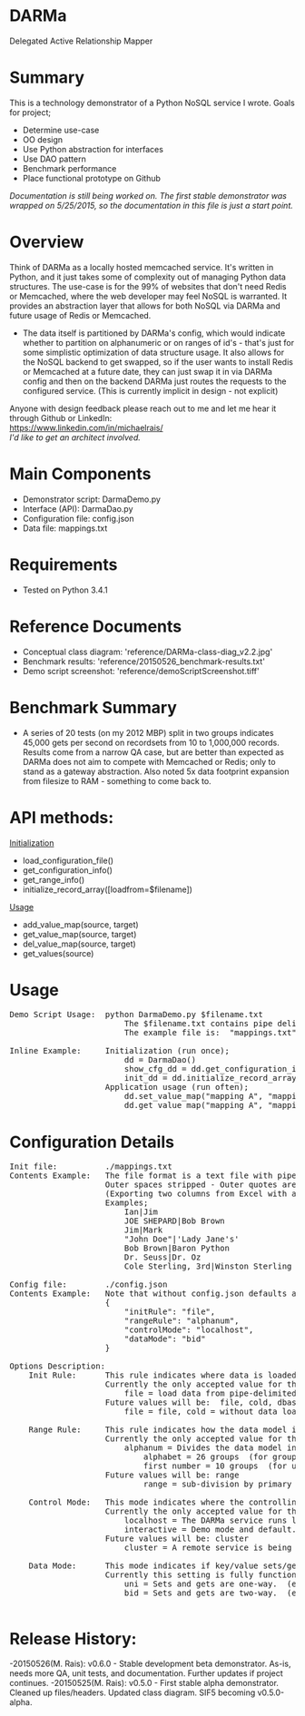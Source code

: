 # DARMa
Delegated
 Active
  Relationship
    Mapper

# Summary
This is a technology demonstrator of a Python NoSQL service I wrote.  Goals for project;
<ul>
<li>Determine use-case
<li>OO design
<li>Use Python abstraction for interfaces
<li>Use DAO pattern
<li>Benchmark performance
<li>Place functional prototype on Github
</ul>
<i>Documentation is still being worked on. The first stable demonstrator was wrapped on 5/25/2015, so the documentation in this file is just a start point.</i>

# Overview
Think of DARMa as a locally hosted memcached service.   It's written in Python, and it just takes some of complexity out of managing Python data structures.   The use-case is for the 99% of websites that don't need Redis or Memcached, where the web developer may feel NoSQL is warranted.   It provides an abstraction layer that allows for both NoSQL via DARMa and future usage of Redis or Memcached.
<ul>
<li>The data itself is partitioned by DARMa's config, which would indicate whether to partition on alphanumeric or on ranges of id's - that's just for some simplistic optimization of data structure usage.    It also allows for the NoSQL backend to get swapped, so if the user wants to install Redis or Memcached at a future date, they can just swap it in via DARMa config and then on the backend DARMa just routes the requests to the configured service.   (This is currently implicit in design - not explicit)
</ul>

Anyone with design feedback please reach out to me and let me hear it through Github or LinkedIn:<br>
        https://www.linkedin.com/in/michaelrais/
<br><i>I'd like to get an architect involved.</i>

# Main Components
<ul>
<li>Demonstrator script:  DarmaDemo.py
<li>Interface (API): DarmaDao.py
<li>Configuration file: config.json
<li>Data file: mappings.txt
</ul>

# Requirements
<ul>
<li> Tested on Python 3.4.1
</ul>

# Reference Documents
<ul>
<li>Conceptual class diagram:  'reference/DARMa-class-diag_v2.2.jpg'
<li>Benchmark results:  'reference/20150526_benchmark-results.txt'
<li>Demo script screenshot:  'reference/demoScriptScreenshot.tiff'
</ul>

# Benchmark Summary
<ul>
<li>A series of 20 tests (on my 2012 MBP) split in two groups indicates 45,000 gets per second on recordsets from 10 to 1,000,000 records.  Results come from a narrow QA case, but are better than expected as DARMa does not aim to compete with Memcached or Redis; only to stand as a gateway abstraction.  Also noted 5x data footprint expansion from filesize to RAM - something to come back to.
</ul>

# API methods:
<u>Initialization</u>
<ul>
<li>load_configuration_file()
<li>get_configuration_info()
<li>get_range_info()
<li>initialize_record_array([loadfrom=$filename])
</ul>
<u>Usage</u>
<ul>
<li>add_value_map(source, target)
<li>get_value_map(source, target)
<li>del_value_map(source, target)
<li>get_values(source)
</ul>

# Usage
<pre>
Demo Script Usage:  python DarmaDemo.py $filename.txt
                        The $filename.txt contains pipe delimited mapping pairs to be loaded on start-up.
                        The example file is:  "mappings.txt"

Inline Example:     Initialization (run once);
                        dd = DarmaDao()
                        show_cfg_dd = dd.get_configuration_info()
                        init_dd = dd.initialize_record_array()
                    Application usage (run often);
                        dd.set_value_map("mapping A", "mapping B")
                        dd.get_value_map("mapping A", "mapping B")
</pre>

# Configuration Details
<pre>
Init file:          ./mappings.txt
Contents Example:   The file format is a text file with pipe delimited mapping pairs.  
                    Outer spaces stripped - Outer quotes are ignored - Inner quotes/apostrophes preserved.
                    (Exporting two columns from Excel with a pipe delimiter is one way to build your own file.)
                    Examples;
                        Ian|Jim
                        JOE SHEPARD|Bob Brown
                        Jim|Mark
                        "John Doe"|'Lady Jane's'
                        Bob Brown|Baron Python
                        Dr. Seuss|Dr. Oz
                        Cole Sterling, 3rd|Winston Sterling

Config file:        ./config.json
Contents Example:   Note that without config.json defaults are used, and controlMode is "interactive"
                    {
                        "initRule": "file",
                        "rangeRule": "alphanum",
                        "controlMode": "localhost",
                        "dataMode": "bid"
                    }

Options Description:
    Init Rule:      This rule indicates where data is loaded from on initialization.
                    Currently the only accepted value for the demonstrator is: file
                        file = load data from pipe-delimited text file.
                    Future values will be:  file, cold, dbase
                        file = file, cold = without data load, dbase = database, api = api

    Range Rule:     This rule indicates how the data model is sub-divided.
                    Currently the only accepted value for the demonstrator is: alphanum
                        alphanum = Divides the data model into 36 objects, by both;
                            alphabet = 26 groups  (for grouping by alpha)
                            first number = 10 groups  (for unordered primary keys)
                    Future values will be: range
                            range = sub-division by primary key ranges

    Control Mode:   This mode indicates where the controlling NoSQL abstraction layer is running.
                    Currently the only accepted value for the demonstrator is: "localhost" or "interactive".
                        localhost = The DARMa service runs locally and data managed locally after start-up
                        interactive = Demo mode and default.  Not for production.  The DARMa service runs locally in interactive demo mode.
                    Future values will be: cluster
                        cluster = A remote service is being used to manage data after start-up.  Could be anything that gets plugged in.

    Data Mode:      This mode indicates if key/value sets/gets are unidirectional or bi-directional.
                    Currently this setting is fully functional.
                        uni = Sets and gets are one-way.  (e.g. loading a map of "Ian Frei | Joe Yup" only matches "Ian Frei | Joe Yup", but not "Joe Yup | Ian Frei")
                        bid = Sets and gets are two-way.  (e.g. loading a map of "Ian|Joe" matches either "Ian|Joe" or "Joe|Ian")

</pre>

# Release History: 
   -20150526(M. Rais):  v0.6.0 - Stable development beta demonstrator.  As-is, needs more QA, unit tests, and documentation.  Further updates if project continues.
   -20150525(M. Rais):  v0.5.0 - First stable alpha demonstrator. Cleaned up files/headers. Updated class diagram.  SIF5 becoming v0.5.0-alpha.  
